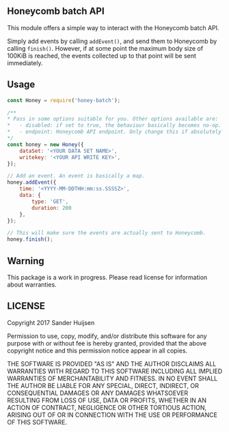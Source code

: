 ## Honeycomb batch API

This module offers a simple way to interact with the Honeycomb batch API.

Simply add events by calling `addEvent()`, and send them to Honeycomb by calling `finish()`. However, if at some point the maximum body size of 100KiB is reached, the events collected up to that point will be sent immediately. 

## Usage

```javascript
const Honey = require('honey-batch');

/**
* Pass in some options suitable for you. Other options available are:
*   - disabled: if set to true, the behaviour basically becomes no-op.
*   - endpoint: Honeycomb API endpoint. Only change this if absolutely necessary.
*/
const honey = new Honey({
    dataSet: '<YOUR DATA SET NAME>',
    writekey: '<YOUR API WRITE KEY>',
});

// Add an event. An event is basically a map.
honey.addEvent({
    time: '<YYYY-MM-DDTHH:mm:ss.SSSSZ>',
    data: { 
        type: 'GET', 
        duration: 200
    }, 
});

// This will make sure the events are actually sent to Honeycomb.
honey.finish();
```

## Warning

This package is a work in progress. Please read license for information about warranties.

## LICENSE

Copyright 2017 Sander Huijsen

Permission to use, copy, modify, and/or distribute this software for any purpose with or without fee is hereby granted, provided that the above copyright notice and this permission notice appear in all copies.

THE SOFTWARE IS PROVIDED "AS IS" AND THE AUTHOR DISCLAIMS ALL WARRANTIES WITH REGARD TO THIS SOFTWARE INCLUDING ALL IMPLIED WARRANTIES OF MERCHANTABILITY AND FITNESS. IN NO EVENT SHALL THE AUTHOR BE LIABLE FOR ANY SPECIAL, DIRECT, INDIRECT, OR CONSEQUENTIAL DAMAGES OR ANY DAMAGES WHATSOEVER RESULTING FROM LOSS OF USE, DATA OR PROFITS, WHETHER IN AN ACTION OF CONTRACT, NEGLIGENCE OR OTHER TORTIOUS ACTION, ARISING OUT OF OR IN CONNECTION WITH THE USE OR PERFORMANCE OF THIS SOFTWARE.
